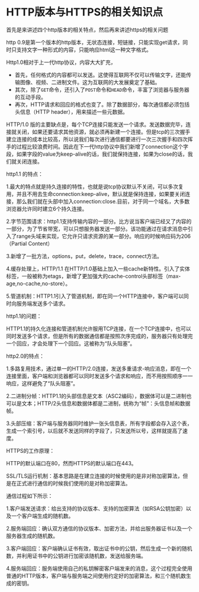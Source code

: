 # HTTP版本与HTTPS的相关知识点

首先是来讲述四个http版本的相关特点，然后再来讲述https的相关问题



http 0.9是第一个版本的http版本，无状态连接，短链接，只能实现get请求，同时只支持文字一种形式的内容，只能响应html这一种文字格式。



Http1.0相对于上一代http协议，内容大大扩充，

- 首先，任何格式的内容都可以发送。这使得互联网不仅可以传输文字，还能传输图像、视频、二进制文件。这为互联网的大发展奠定了基础。
- 其次，除了`GET`命令，还引入了`POST`命令和`HEAD`命令，丰富了浏览器与服务器的互动手段。
- 再次，HTTP请求和回应的格式也变了。除了数据部分，每次通信都必须包括头信息（HTTP header），用来描述一些元数据。

HTTP/1.0 版的主要缺点是，每个TCP连接只能发送一个请求。发送数据完毕，连接就关闭，如果还要请求其他资源，就必须再新建一个连接。但是tcp的三次握手建立连接的成本比较高，所以说我们每次进行通信都要进行一次三次握手和四次挥手的过程比较浪费时间。因此在下一代http协议中我们新增了connection这个字段，如果字段的value为keep-alive的话，我们就保持连接，如果为close的话，我们就关闭连接。



http1.1 的特点：

1.最大的特点就是持久连接的特性，也就是说tcp协议默认不关闭，可以多次复用，并且不用去生命connection:keep-alive，默认就是保持连接，如果要关闭连接，那么我们就在头部中加入connection:close.目前，对于同一个域名，大多数浏览器允许同时建立6个持久连接。

2.字节范围请求：http1.1支持传输内容的一部分。比方说当客户端已经又了内容的一部分，为了节省带宽，可以只想服务器发送一部分。该功能通过在请求消息中引入了range头域来实现，它允许只请求资源的某一部分。响应的时候响应码为206（Partial Content）

3.新增了一批方法，options，put，delete，trace，connect方法。

4.缓存处理上，HTTP/1.1 在HTTP/1.0基础上加入一些cache新特性。引入了实体标签，一般被称为etags，新增了更加强大的cache-control头部标签（max-age,no-cache,no-store）。

5.管道机制：HTTP1.1引入了管道机制，即在同一个HTTP连接中，客户端可以同时向服务端发送多个请求。

http1.1的问题：

HTTP1.1的持久化连接和管道机制允许服用TCP连接，在一个TCP连接中，也可以同时发送多个请求，但是所有的数据通信都是按照次序完成的，服务器只有处理完一个回应，才会处理下一个回应。这被称为“队头阻塞”。



http2.0的特点：

1.多路复用技术，通过单一的HTTP/2.0连接，发送多重请求-响应消息，即在一个连接里面，客户端和浏览器都可以同时发送多个请求和响应，而不用按照顺序一一响应，这样避免了“队头阻塞”。

2.二进制分帧：HTTP1.1的头部信息是文本（ASC2编码），数据体可以是二进制也可以是文本；HTTP/2头信息和数据体都是二进制，统称为“帧”：头信息帧和数据帧。

3.头部压缩：客户端与服务器同时维护一张头信息表，所有字段都会存入这个表，生成一个索引号，以后就不发送同样的字段了，只发送所以号，这样就提高了速度。



HTTPS的工作原理：

HTTP的默认端口在80，然而HTTPS的默认端口在443。

SSL/TLS运行机制：基本思路是在建立连接的时候使用的是非对称加密算法，但是在正式进行通信的时候我们使用的是对称加密算法。

通信过程如下所示：

1.客户端发送请求：给出支持的协议版本、支持的加密算法（如RSA公钥加密）以及一个客户端生成的随机数。

2.服务端回应：确认双方通信的协议版本、加密方法，并给出服务器证书以及一个服务器生成的随机数。

3.客户端回应：客户端确认证书有效，取出证书中的公钥，然后生成一个新的随机数，并利用证书中的公钥进行加密该随机数，发送给服务端。

4.服务端回应：服务端使用自己的私钥解密客户端发来的消息，这个过程完全使用普通的HTTP版本，客户端与服务端之间使用约定好的加密算法，和三个随机数生成的密钥。







